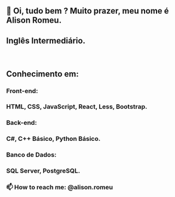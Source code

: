 <h2>👋 Oi, tudo bem ? Muito prazer, meu nome é Alison Romeu.</h2>

<h2>Inglês Intermediário.</h2><br>

<h2>Conhecimento em:</h2>
<h3>Front-end:</h3>
<h3>HTML, CSS, JavaScript, React, Less, Bootstrap.</h3>
<h3>Back-end:</h2>
<h3>C#, C++ Básico, Python Básico.</h3>
<h3>Banco de Dados:</h3>
<h3>SQL Server, PostgreSQL.</h3>


<h3>📫 How to reach me: @alison.romeu</h3>
